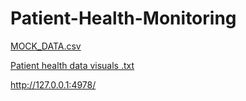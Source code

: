 # Patient-Health-Monitoring 
[MOCK_DATA.csv](https://github.com/Diza007/Patient-Health-Monitoring/files/14203574/MOCK_DATA.csv)

[Patient health data visuals .txt](https://github.com/Diza007/Patient-Health-Monitoring/files/14203601/Patient.health.data.visuals.txt)

http://127.0.0.1:4978/ 
